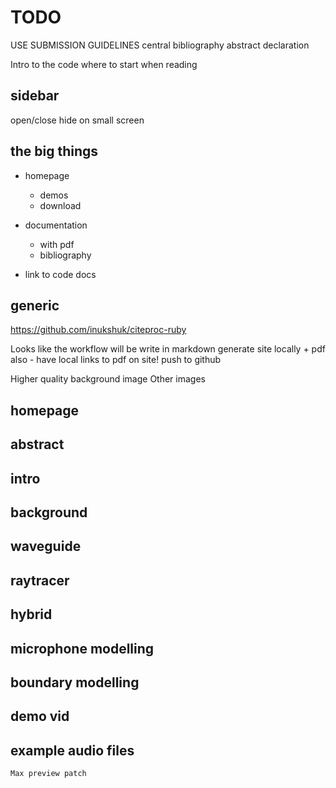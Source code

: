 # TODO

USE SUBMISSION GUIDELINES
    central bibliography
    abstract
    declaration

Intro to the code
    where to start when reading

## sidebar

open/close
hide on small screen

## the big things

* homepage
    * demos
    * download

* documentation
    * with pdf
    * bibliography

* link to code docs

## generic

https://github.com/inukshuk/citeproc-ruby

Looks like the workflow will be
    write in markdown
    generate site locally
        + pdf also - have local links to pdf on site!
    push to github

Higher quality background image
Other images

## homepage

## abstract
## intro
## background

## waveguide

## raytracer

## hybrid

## microphone modelling

## boundary modelling

## demo vid

## example audio files
    Max preview patch

#